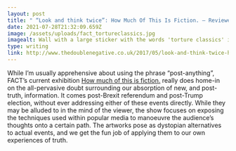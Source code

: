 ```yaml
---
layout: post
title: " “Look and think twice”: How Much Of This Is Fiction. – Reviewed"
date: 2021-07-28T21:32:09.659Z
image: /assets/uploads/fact_tortureclassics.jpg
imagealt: Wall with a large sticker with the words 'torture classics' in black and red
type: writing
link: http://www.thedoublenegative.co.uk/2017/05/look-and-think-twice-how-much-of-this-is-fiction-reviewed/
---
```

While I’m usually apprehensive about using the phrase “post-anything”, FACT’s current exhibition [How much of this is fiction.](http://www.fact.co.uk/projects/how-much-of-this-is-fiction.aspx) really does home-in on the all-pervasive doubt surrounding our absorption of new, and post-truth, information. It comes post-Brexit referendum and post-Trump election, without ever addressing either of these events directly. While they may be alluded to in the mind of the viewer, the show focuses on exposing the techniques used within popular media to manoeuvre the audience’s thoughts onto a certain path. The artworks pose as dystopian alternatives to actual events, and we get the fun job of applying them to our own experiences of truth.